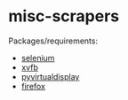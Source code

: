 # misc-scrapers

Packages/requirements:

 - [selenium](http://selenium-python.readthedocs.org/)
 - [xvfb](https://pypi.python.org/pypi/xvfbwrapper)
 - [pyvirtualdisplay](https://pypi.python.org/pypi/PyVirtualDisplay)
 - [firefox](https://www.mozilla.org/en-US/)
